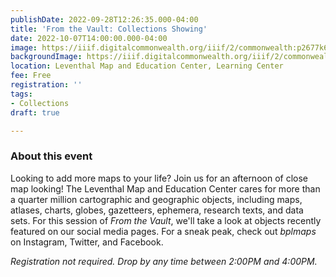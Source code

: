 ```yaml
---
publishDate: 2022-09-28T12:26:35.000-04:00
title: 'From the Vault: Collections Showing'
date: 2022-10-07T14:00:00.000-04:00
image: https://iiif.digitalcommonwealth.org/iiif/2/commonwealth:p2677k68s/full/2000,/0/default.jpg
backgroundImage: https://iiif.digitalcommonwealth.org/iiif/2/commonwealth:p2677k68s/full/2000,/0/default.jpg
location: Leventhal Map and Education Center, Learning Center
fee: Free
registration: ''
tags:
- Collections
draft: true

---
```

### About this event

Looking to add more maps to your life? Join us for an afternoon of close map looking! The Leventhal Map and Education Center cares for more than a quarter million cartographic and geographic objects, including maps, atlases, charts, globes, gazetteers, ephemera, research texts, and data sets. For this session of _From the Vault_, we'll take a look at objects recently featured on our social media pages. For a sneak peak, check out _bplmaps_ on Instagram, Twitter, and Facebook.

_Registration not required. Drop by any time between 2:00PM and 4:00PM._
